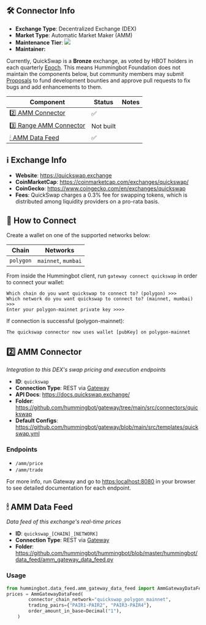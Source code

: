 ## 🛠 Connector Info

- **Exchange Type**: Decentralized Exchange (DEX)
- **Market Type**: Automatic Market Maker (AMM)
- **Maintenance Tier**: ![](https://img.shields.io/static/v1?label=Hummingbot&message=BRONZE&color=green)
- **Maintainer:** 

Currently, QuickSwap is a **Bronze** exchange, as voted by HBOT holders in each quarterly [Epoch](/governance/epochs). This means Hummingbot Foundation does not maintain the components below, but community members may submit [Proposals](/governance/proposals) to fund development bounties and approve pull requests to fix bugs and add enhancements to them.

| Component | Status | Notes | 
| --------- | ------ | ----- |
| [2️⃣ AMM Connector](#2-amm-connector) | ✅ |
| [3️⃣ Range AMM Connector](#3-range-amm-connector) | Not built |
| [🕯 AMM Data Feed](#amm-data-feed) | ✅ |

## ℹ️ Exchange Info

- **Website**: <https://quickswap.exchange>
- **CoinMarketCap**: <https://coinmarketcap.com/exchanges/quickswap/>
- **CoinGecko**: <https://www.coingecko.com/en/exchanges/quickswap>
- **Fees**: QuickSwap charges a 0.3% fee for swapping tokens, which is distributed among liquidity providers on a pro-rata basis.

## 🔑 How to Connect

Create a wallet on one of the supported networks below:

| Chain | Networks | 
| ----- | -------- |
| `polygon` | `mainnet`, `mumbai` 

From inside the Hummingbot client, run `gateway connect quickswap` in order to connect your wallet:
 
```
Which chain do you want quickswap to connect to? (polygon) >>> 
Which network do you want quickswap to connect to? (mainnet, mumbai) >>>
Enter your polygon-mainnet private key >>>>
```

If connection is successful (polygon-mainnet):
```
The quickswap connector now uses wallet [pubKey] on polygon-mainnet
```


## 2️⃣ AMM Connector
*Integration to this DEX's swap pricing and execution endpoints*

- **ID**: `quickswap`
- **Connection Type**: REST via [Gateway](/gateway)
- **API Docs**: <https://docs.quickswap.exchange/>
- **Folder**: https://github.com/hummingbot/gateway/tree/main/src/connectors/quickswap
- **Default Configs**: https://github.com/hummingbot/gateway/blob/main/src/templates/quickswap.yml

### Endpoints

- `/amm/price`
- `/amm/trade`


For more info, run Gateway and go to <https:localhost:8080> in your browser to see detailed documentation for each endpoint.

## 🕯 AMM Data Feed
*Data feed of this exchange's real-time prices*

- **ID**: `quickswap_[CHAIN]_[NETWORK]`
- **Connection Type**: REST via [Gateway](/gateway)
- **Folder**: https://github.com/hummingbot/hummingbot/blob/master/hummingbot/data_feed/amm_gateway_data_feed.py

### Usage

```python
from hummingbot.data_feed.amm_gateway_data_feed import AmmGatewayDataFeed
prices = AmmGatewayDataFeed(
        connector_chain_network="quickswap_polygon_mainnet",
        trading_pairs={"PAIR1-PAIR2", "PAIR3-PAIR4"},
        order_amount_in_base=Decimal("1"),
    )
```